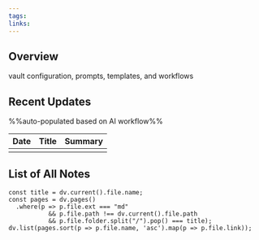 ```yaml
---
tags: 
links: 
---
```

## Overview
vault configuration, prompts, templates, and workflows

## Recent Updates
%%auto-populated based on AI workflow%%

| Date | Title | Summary |
| ---- | ----- | ------- |
|      |       |         |

## List of All Notes
```dataviewjs
const title = dv.current().file.name;
const pages = dv.pages()
  .where(p => p.file.ext === "md"
           && p.file.path !== dv.current().file.path
           && p.file.folder.split("/").pop() === title);
dv.list(pages.sort(p => p.file.name, 'asc').map(p => p.file.link));
```

